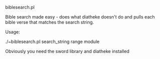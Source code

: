 biblesearch.pl

Bible search made easy - does what diatheke doesn't do and pulls each bible verse that matches the search string.

Usage:

./~biblesearch.pl search_string range module

Obviously you need the sword library and diatheke installed
